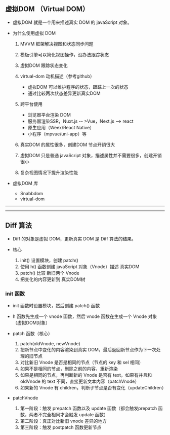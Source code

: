 <!--
 * @Author: lijy
-->
## 虚拟DOM （Virtual DOM）
- 虚拟DOM 就是一个用来描述真实 DOM 的 javaScript 对象。
- 为什么使用虚拟 DOM  
    1. MVVM 框架解决视图和状态同步问题

    2. 模板引擎可以简化视图操作，没办法跟踪状态

    3. 虚拟DOM 跟踪状态变化

    4. virtual-dom 动机描述（参考github）
        - 虚拟DOM 可以维护程序的状态，跟踪上一次的状态
        - 通过比较两次状态差异更新真实DOM  

    5. 跨平台使用
        - 浏览器平台渲染 DOM 
        - 服务器渲染SSR，Nuxt.js -- >Vue，Next.js --> react
        - 原生应用（Weex/React Native）
        - 小程序（mpvue/uni-app）等

    6. 真实DOM 的属性很多，创建DOM 节点开销很大

    7. 虚拟DOM 只是普通 javaScript 对象，描述属性并不需要很多，创建开销很小

    8. 复杂视图情况下提升渲染性能

- 虚拟DOM 库
    - Snabbdom
    - virtual-dom       

-------------------------------------------------
-------------------------------------------------

## Diff 算法
- Diff 的对象是虚拟 DOM，更新真实 DOM 是 Diff 算法的结果。

- 核心
    1. init() 设置模块，创建 patch()
    2. 使用 h() 函数创建 javaScript 对象（Vnode）描述 真实DOM
    3. patch() 比较 新旧两个 Vnode
    4. 把变化的内容更新到 真实DOM树

### init 函数  
- init 函数时设置模块，然后创建 patch() 函数 

- h 函数先生成一个 vnode 函数，然后 vnode 函数在生成一个 Vnode 对象（虚拟DOM对象）

- patch 函数（核心）
    1. patch(oldVnode, newVnode)
    2. 把新节点中变化的内容渲染到真实 DOM，最后返回新节点作为下一次处理的旧节点
    3. 对比新旧 Vnode 是否是相同的节点（节点的 key 和 sel 相同）
    4. 如果不是相同的节点，删除之前的内容，重新渲染
    5. 如果是相同的节点，再判断新的 Vnode 是否有 text，如果有并且和 oldVnode 的 text 不同，直接更新文本内容（patchVnode）
    6. 如果新的 Vnode 有 children，判断子节点是否有变化（updateChildren）

- patchVnode  
    1. 第一阶段：触发 prepatch 函数以及 update 函数（都会触发prepatch 函数，两者不完全相同才会触发 update 函数）
    2. 第二阶段：真正对比新旧 vnode 差异的地方
    3. 第三阶段：触发 postpatch 函数更新节点